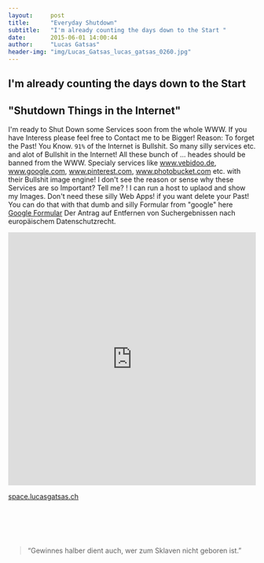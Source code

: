 ```yaml
---
layout:     post
title:      "Everyday Shutdown"
subtitle:   "I'm already counting the days down to the Start "
date:       2015-06-01 14:00:44
author:     "Lucas Gatsas"
header-img: "img/Lucas_Gatsas_lucas_gatsas_0260.jpg"
---
```

<h2 class="section-heading">I'm already counting the days down to the Start</h2>
<h2 class="section-heading">"Shutdown Things in the Internet"</h2>

I'm ready to Shut Down some Services soon from the whole WWW. If you have Interess please feel free to Contact me to be Bigger!
Reason: To forget the Past! You Know. <code>91%</code> of the Internet is Bullshit. So many silly services etc. and alot of Bullshit in the Internet!
All these bunch of ... heades should be banned from the WWW. Specialy services like www.vebidoo.de, www.google.com, www.pinterest.com, www.photobucket.com etc. with their Bullshit image engine! I don't see the reason or sense why these Services are so Important? Tell me? ! I can run a host to uplaod and show my Images. Don't need these silly Web Apps! if you want delete your Past! You can do that with that dumb and silly Formular from "google" here <a href="https://support.google.com/legal/contact/lr_eudpa?product=websearch&hl=de"> Google Formular</a> Der Antrag auf Entfernen von Suchergebnissen nach europäischem Datenschutzrecht. 


<iframe width="100%" height="515" src="https://www.youtube.com/embed/Gi9tJ8QoBus" frameborder="0" allowfullscreen></iframe>

<a href="http://space.lucasgatsas.ch/">space.lucasgatsas.ch</a>

<br><br>


<br>
<blockquote>
“Gewinnes halber dient auch, wer zum Sklaven nicht geboren ist.” 
</blockquote>

